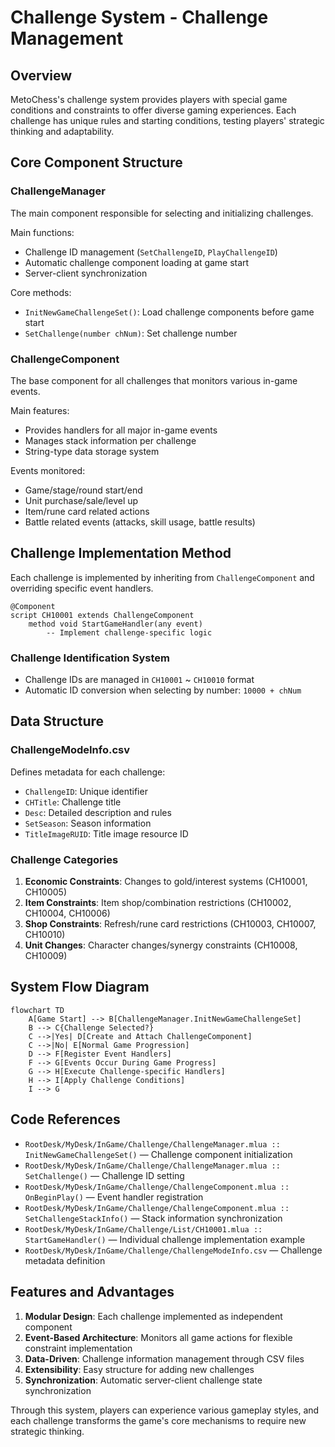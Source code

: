 # Challenge System - Challenge Management

## Overview
MetoChess's challenge system provides players with special game conditions and constraints to offer diverse gaming experiences. Each challenge has unique rules and starting conditions, testing players' strategic thinking and adaptability.

## Core Component Structure

### ChallengeManager
The main component responsible for selecting and initializing challenges.

Main functions:
- Challenge ID management (`SetChallengeID`, `PlayChallengeID`)
- Automatic challenge component loading at game start
- Server-client synchronization

Core methods:
- `InitNewGameChallengeSet()`: Load challenge components before game start
- `SetChallenge(number chNum)`: Set challenge number

### ChallengeComponent
The base component for all challenges that monitors various in-game events.

Main features:
- Provides handlers for all major in-game events
- Manages stack information per challenge
- String-type data storage system

Events monitored:
- Game/stage/round start/end
- Unit purchase/sale/level up
- Item/rune card related actions
- Battle related events (attacks, skill usage, battle results)

## Challenge Implementation Method

Each challenge is implemented by inheriting from `ChallengeComponent` and overriding specific event handlers.

```
@Component
script CH10001 extends ChallengeComponent
    method void StartGameHandler(any event)
        -- Implement challenge-specific logic
```

### Challenge Identification System
- Challenge IDs are managed in `CH10001` ~ `CH10010` format
- Automatic ID conversion when selecting by number: `10000 + chNum`

## Data Structure

### ChallengeModeInfo.csv
Defines metadata for each challenge:
- `ChallengeID`: Unique identifier
- `CHTitle`: Challenge title
- `Desc`: Detailed description and rules
- `SetSeason`: Season information
- `TitleImageRUID`: Title image resource ID

### Challenge Categories

1. **Economic Constraints**: Changes to gold/interest systems (CH10001, CH10005)
2. **Item Constraints**: Item shop/combination restrictions (CH10002, CH10004, CH10006)
3. **Shop Constraints**: Refresh/rune card restrictions (CH10003, CH10007, CH10010)
4. **Unit Changes**: Character changes/synergy constraints (CH10008, CH10009)

## System Flow Diagram

```mermaid
flowchart TD
    A[Game Start] --> B[ChallengeManager.InitNewGameChallengeSet]
    B --> C{Challenge Selected?}
    C -->|Yes| D[Create and Attach ChallengeComponent]
    C -->|No| E[Normal Game Progression]
    D --> F[Register Event Handlers]
    F --> G[Events Occur During Game Progress]
    G --> H[Execute Challenge-specific Handlers]
    H --> I[Apply Challenge Conditions]
    I --> G
```

## Code References
- `RootDesk/MyDesk/InGame/Challenge/ChallengeManager.mlua :: InitNewGameChallengeSet()` — Challenge component initialization
- `RootDesk/MyDesk/InGame/Challenge/ChallengeManager.mlua :: SetChallenge()` — Challenge ID setting
- `RootDesk/MyDesk/InGame/Challenge/ChallengeComponent.mlua :: OnBeginPlay()` — Event handler registration
- `RootDesk/MyDesk/InGame/Challenge/ChallengeComponent.mlua :: SetChallengeStackInfo()` — Stack information synchronization
- `RootDesk/MyDesk/InGame/Challenge/List/CH10001.mlua :: StartGameHandler()` — Individual challenge implementation example
- `RootDesk/MyDesk/InGame/Challenge/ChallengeModeInfo.csv` — Challenge metadata definition

## Features and Advantages

1. **Modular Design**: Each challenge implemented as independent component
2. **Event-Based Architecture**: Monitors all game actions for flexible constraint implementation
3. **Data-Driven**: Challenge information management through CSV files
4. **Extensibility**: Easy structure for adding new challenges
5. **Synchronization**: Automatic server-client challenge state synchronization

Through this system, players can experience various gameplay styles, and each challenge transforms the game's core mechanisms to require new strategic thinking.
